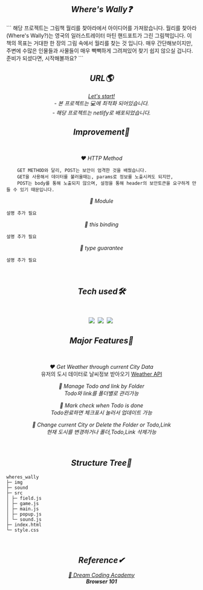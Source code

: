 <h2 align="center"><em>Where's Wally❓</em></h2>
```
해당 프로젝트는 그림책 월리를 찾아라에서 아이디어를 가져왔습니다.
월리를 찾아라(Where's Wally?)는 영국의 일러스트레이터 마틴 핸드포트가 그린 그림책입니다.
이 책의 목표는 거대한 한 장의 그림 속에서 월리를 찾는 것 입니다. 매우 간단해보이지만,
주변에 수많은 인물들과 사물들이 매우 빽빽하게 그려져있어 찾기 쉽지 않으실 겁니다.
준비가 되셨다면, 시작해볼까요?
```

<h2 align="center"><em>URL🌎</em></h2>
<p align="center"><em><a href="https://findwally.netlify.app">Let's start!</a></em>
<br/><em>
- 본 프로젝트는 💻에 최적화 되어있습니다.<br>
- 해당 프로젝트는 netlify로 배포되었습니다.</em></p>

<h2 align="center"><em>Improvement🌺</em></h2>
<br/>
<p align="center"><em>❤️ HTTP Method</em></p>

```
    GET METHOD와 달리, POST는 보안이 엄격한 것을 배웠습니다.
    GET을 사용해서 데이터를 불러올때는, params로 정보를 노출시켜도 되지만,
    POST는 body를 통해 노출되지 않으며, 설정을 통해 header의 보안토큰을 요구하게 만들 수 있기 때문입니다.
```

<p align="center"><em>🧡 Module </em></p>

```
설명 추가 필요
```

<p align="center"><em>💛 this binding</em></p>

```
설명 추가 필요
```

<p align="center"><em>💚 type guarantee </em></p>

```
설명 추가 필요
```

 <br/>

<h2 align="center"><em>Tech used🛠</em></h2>
<br/>
<p align="center">
  <img src="http://img.shields.io/badge/-HTML5-E34F26?style=for-the-badge&logo=HTML5&logoColor=white"/></a>&nbsp
  <img src="http://img.shields.io/badge/-CSS3-1572B6?style=for-the-badge&logo=CSS3&logoColor=white"/></a>&nbsp
  <img src="https://img.shields.io/badge/-Javascript-F7DF1E?style=for-the-badge&logo=Javascript&logoColor=white"/></a>&nbsp<br/>
</p>

<h2 align="center"><em>Major Features🌟</em></h2>
<br/>
<p align="center"><em>❤ Get Weather through current City Data</em></br>유저의 도시 데이터로 날씨정보 받아오기 <a href="https://weatherstack.com">Weather API</a></p>
<p align="center"><em>🧡 Manage Todo and link by Folder</br>Todo와 link를 폴더별로 관리가능</em></p>
<p align="center"><em>💛 Mark check when Todo is done </br>Todo완료하면 체크표시 눌러서 업데이트 가능 </em></p>
<p align="center"><em>💚 Change current City or Delete the Folder or Todo,Link</br>현재 도시를 변경하거나 폴더,Todo,Link 삭제가능</em></p>
 <br/>
<h2 align="center"><em>Structure Tree🌳</em></h2>

```
wheres_wally
├─ img
├─ sound
├─ src
│ ├─ field.js
│ ├─ game.js
│ ├─ main.js
│ ├─ popup.js
│ └─ sound.js
├─ index.html
└─ style.css
```

<br/>
<h2 align="center"><em>Reference✔</em></h2>
<p align="center"><em><a href="https://academy.dream-coding.com/">💜 Dream Coding Academy</a><br><strong>Browser 101</strong></em></p>
